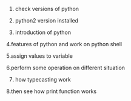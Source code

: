 1. check versions of python

2. python2 version installed 

3. introduction of python

4.features of python and work on python shell

5.assign values to variable

6.perform some operation on different situation 

7. how typecasting work

8.then see how print function works 
